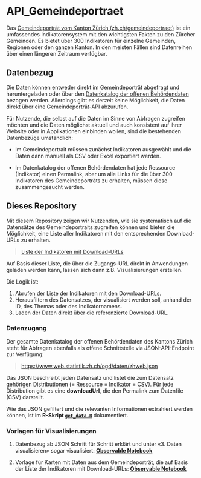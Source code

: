 # API_Gemeindeportraet

Das [Gemeindeporträt vom Kanton Zürich (zh.ch/gemeindeportraet)](https://zh.ch/gemeindeportraet) ist ein umfassendes Indikatorensystem mit den wichtigsten Fakten zu den Zürcher Gemeinden. Es bietet über 300 Indikatoren für einzelne Gemeinden, Regionen oder den ganzen Kanton. In den meisten Fällen sind Datenreihen über einen längeren Zeitraum verfügbar.

## Datenbezug
Die Daten können entweder direkt im Gemeindeporträt abgefragt und heruntergeladen oder über den [Datenkatalog der offenen Behördendaten]( https://www.zh.ch/de/politik-staat/statistik-daten/datenkatalog.html#/?q=gemeindeportraet) bezogen werden. Allerdings gibt es derzeit keine Möglichkeit, die Daten direkt über eine Gemeindeporträt-API abzurufen.

Für Nutzende, die selbst auf die Daten im Sinne von Abfragen zugreifen möchten und die Daten möglichst aktuell und auch konsistent auf ihrer Website oder in Applikationen einbinden wollen, sind die bestehenden Datenbezüge umständlich:

- Im Gemeindeportrait müssen zunächst Indikatoren ausgewählt und die Daten dann manuell als CSV oder Excel exportiert werden.

- Im Datenkatalog der offenen Behördendaten hat jede Ressource (Indikator) einen Permalink, aber um alle Links für die über 300 Indikatoren des Gemeindeporträts zu erhalten, müssen diese zusammengesucht werden.

## Dieses Repository
Mit diesem Repository zeigen wir Nutzenden, wie sie systematisch auf die Datensätze des Gemeindeportraits zugreifen können und bieten die Möglichkeit, eine Liste aller Indikatoren mit den entsprechenden Download-URLs zu erhalten. 

> [Liste der Indikatoren mit Download-URLs](https://github.com/statistikZH/API_Gemeindeportraet/blob/main/output/gpzh_dataset_overview.csv)

Auf Basis dieser Liste, die über die Zugangs-URL direkt in Anwendungen geladen werden kann, lassen sich dann z.B. Visualisierungen erstellen. 

Die Logik ist:

1. Abrufen der Liste der Indikatoren mit den Download-URLs.
2. Herausfiltern des Datensatzes, der visualisiert werden soll, anhand der ID, des Themas oder des Indikatornamens.
3. Laden der Daten direkt über die referenzierte Download-URL.


### Datenzugang
Der gesamte Datenkatalog der offenen Behördendaten des Kantons Zürich steht für Abfragen ebenfalls als offene Schnittstelle via JSON-API-Endpoint zur Verfügung:

> https://www.web.statistik.zh.ch/ogd/daten/zhweb.json

Das JSON beschreibt jeden Datensatz und listet die zum Datensatz gehörigen Distributionen (= Ressource = Indikator = CSV). Für jede Distribution gibt es eine **downloadUrl**, die den Permalink zum Datenfile (CSV) darstellt.

Wie das JSON gefiltert und die relevanten Informationen extrahiert werden können, ist im **R-Skript [`get_data.R`](https://github.com/statistikZH/API_Gemeindeportraet/blob/main/get_data.R)** dokumentiert.

### Vorlagen für Visualisierungen

1. Datenbezug ab JSON Schritt für Schritt erklärt und unter «3. Daten visualisieren» sogar visualisiert: [**Observable Notebook**](https://observablehq.com/@statistikzh/gemeindeportrat-data-access)

2. Vorlage für Karten mit Daten aus dem Gemeindeporträt, die auf Basis der Liste der Indikatoren mit Download-URLs: [**Observable Notebook**](https://observablehq.com/d/b53b20bfd07349f0)

